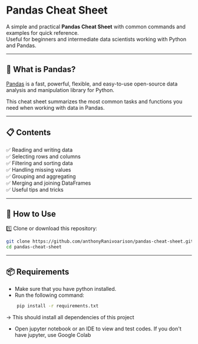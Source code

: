 # Pandas Cheat Sheet

A simple and practical **Pandas Cheat Sheet** with common commands and examples for quick reference.  
Useful for beginners and intermediate data scientists working with Python and Pandas.

---

## 🐼 What is Pandas?

[Pandas](https://pandas.pydata.org/) is a fast, powerful, flexible, and easy-to-use open-source data analysis and manipulation library for Python.

This cheat sheet summarizes the most common tasks and functions you need when working with data in Pandas.

---

## 📋 Contents

✅ Reading and writing data  
✅ Selecting rows and columns  
✅ Filtering and sorting data  
✅ Handling missing values  
✅ Grouping and aggregating  
✅ Merging and joining DataFrames  
✅ Useful tips and tricks

---

## 📂 How to Use

1️⃣ Clone or download this repository:
```bash
git clone https://github.com/anthonyRanivoarison/pandas-cheat-sheet.git
cd pandas-cheat-sheet
```

---

## 📦 Requirements

- Make sure that you have python installed.
- Run the following command:
```bash
    pip install -r requirements.txt
``` 
-> This should install all dependencies of this project
- Open jupyter notebook or an IDE to view and test codes. If you don't have jupyter, use Google Colab